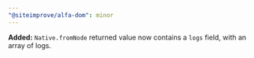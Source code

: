 ```yaml
---
"@siteimprove/alfa-dom": minor
---
```


**Added:** `Native.fromNode` returned value now contains a `logs` field, with an array of logs.
